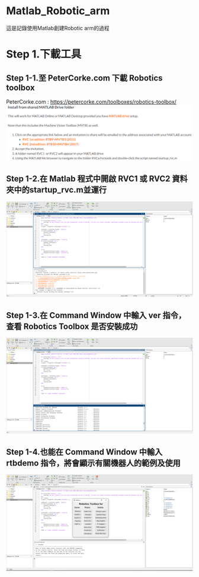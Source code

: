# Matlab_Robotic_arm
這是記錄使用Matlab創建Robotic arm的過程

# Step 1.下載工具 
## Step 1-1.至 PeterCorke.com 下載 Robotics toolbox 
PeterCorke.com : https://petercorke.com/toolboxes/robotics-toolbox/
![Image text](https://raw.githubusercontent.com/Smile030/Img_folder/main/Matlab/Robotic_arm/Step1/1.Download%20Robotics%20toolbox.PNG)

## Step 1-2.在 Matlab 程式中開啟 RVC1 或 RVC2 資料夾中的startup_rvc.m並運行
![Image text](https://raw.githubusercontent.com/Smile030/Img_folder/main/Matlab/Robotic_arm/Step1/2.%E9%96%8B%E5%95%9F%E4%B8%A6%E9%81%8B%E8%A1%8CRCV.PNG)

## Step 1-3.在 Command Window 中輸入 ver 指令，查看 Robotics Toolbox 是否安裝成功
![Image text](https://raw.githubusercontent.com/Smile030/Img_folder/main/Matlab/Robotic_arm/Step1/3.%E6%9F%A5%E7%9C%8B%E5%AE%89%E8%A3%9D%E6%98%AF%E5%90%A6%E6%88%90%E5%8A%9F.PNG)

## Step 1-4.也能在 Command Window 中輸入 rtbdemo 指令，將會顯示有關機器人的範例及使用
![Image text](https://raw.githubusercontent.com/Smile030/Img_folder/main/Matlab/Robotic_arm/Step1/4.%E9%96%8B%E5%95%9Frtbdemo.PNG)
